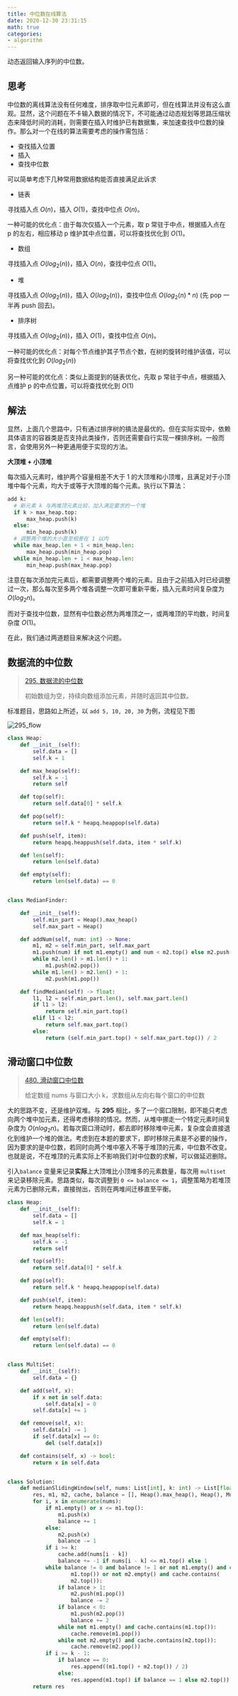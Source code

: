 ```yaml
---
title: 中位数在线算法
date: 2020-12-30 23:31:15
math: true
categories:
- algorithm
---
```


动态返回输入序列的中位数。

<!--more-->

## 思考

中位数的离线算法没有任何难度，排序取中位元素即可，但在线算法并没有这么直观。显然，这个问题在不卡输入数据的情况下，不可能通过动态规划等思路压缩状态来降低时间的消耗，则需要在插入时维护已有数据集，来加速查找中位数的操作。那么对一个在线的算法需要考虑的操作需包括：

- 查找插入位置
- 插入
- 查找中位数

可以简单考虑下几种常用数据结构能否直接满足此诉求

- 链表

寻找插入点 $O(n)$，插入 $O(1)$，查找中位点 $O(n)$。

一种可能的优化点：由于每次仅插入一个元素，取 p 常驻于中点，根据插入点在 p 的左右，相应移动 p 维护其中点位置，可以将查找优化到 $O(1)$。

- 数组

寻找插入点 $O(log_2(n))$，插入 $O(n)$，查找中位点 $O(1)$。

- 堆

寻找插入点 $O(log_2(n))$，插入 $O(log_2(n))$，查找中位点 $O(log_2(n)*n)$ (先 pop 一半再 push 回去)。

- 排序树

寻找插入点 $O(log_2(n))$，插入 $O(1)$，查找中位点 $O(n)$。

一种可能的优化点：对每个节点维护其子节点个数，在树的旋转时维护该值，可以将查找优化到 $O(log_2(n))$

另一种可能的优化点：类似上面提到的链表优化，先取 p 常驻于中点，根据插入点维护 p 的中点位置，可以将查找优化到 $O(1)$

## 解法

显然，上面几个思路中，只有通过排序树的搞法是最优的。但在实际实现中，依赖具体语言的容器类是否支持此类操作，否则还需要自行实现一棵排序树。一般而言，会使用另外一种更通用便于实现的方法。

**大顶堆 + 小顶堆**

每次插入元素时，维护两个容量相差不大于 1 的大顶堆和小顶堆，且满足对于小顶堆中每个元素，均大于或等于大顶堆的每个元素。执行以下算法：

```python
add k:
  # 新元素 k 与两堆顶元素比较，加入满足要求的一个堆
  if k > max_heap.top:
      max_heap.push(k)
  else:
      min_heap.push(k)
  # 调整两个堆的大小直至相差在 1 以内
  while max_heap.len + 1 < min_heap.len:
      max_heap.push(min_heap.pop) 
  while min_heap.len + 1 < max_heap.len:
      min_heap.push(max_heap.pop) 
```

注意在每次添加完元素后，都需要调整两个堆的元素。且由于之前插入时已经调整过一次，那么每次至多两个堆各调整一次即可重新平衡，插入元素时间复杂度为 $O(log_2n)$。

而对于查找中位数，显然有中位数必然为两堆顶之一，或两堆顶的平均数，时间复杂度 $O(1)$。

在此，我们通过两道题目来解决这个问题。

## 数据流的中位数

> [295. 数据流的中位数](https://leetcode-cn.com/problems/find-median-from-data-stream)
> 
> 初始数组为空，持续向数组添加元素，并随时返回其中位数。

标准题目，思路如上所述，以 `add 5, 10, 20, 30` 为例，流程见下图

![295_flow](/img/median_0.png)

```python
class Heap:
    def __init__(self):
        self.data = []
        self.k = 1

    def max_heap(self):
        self.k = -1
        return self

    def top(self):
        return self.data[0] * self.k

    def pop(self):
        return self.k * heapq.heappop(self.data)

    def push(self, item):
        return heapq.heappush(self.data, item * self.k)

    def len(self):
        return len(self.data)

    def empty(self):
        return len(self.data) == 0


class MedianFinder:

    def __init__(self):
        self.min_part = Heap().max_heap()
        self.max_part = Heap()

    def addNum(self, num: int) -> None:
        m1, m2 = self.min_part, self.max_part
        m1.push(num) if not m1.empty() and num < m2.top() else m2.push(num)
        while m2.len() > m1.len() + 1:
            m1.push(m2.pop())
        while m1.len() > m2.len() + 1:
            m2.push(m1.pop())

    def findMedian(self) -> float:
        l1, l2 = self.min_part.len(), self.max_part.len()
        if l1 > l2:
            return self.min_part.top()
        elif l1 < l2:
            return self.max_part.top()
        else:
            return (self.min_part.top() + self.max_part.top()) / 2
```

## 滑动窗口中位数

> [480. 滑动窗口中位数](https://leetcode-cn.com/problems/sliding-window-median)
> 
> 给定数组 nums 与窗口大小 k，求数组从左向右每个窗口的中位数

大的思路不变，还是维护双堆。与 **295** 相比，多了一个窗口限制，即不能只考虑向两个堆中加元素，还得考虑移除的情况。然而，从堆中挪走一个特定元素时间复杂度为 $O(nlog_2n)$。若每次窗口滑动时，都去即时移除堆中元素，复杂度会直接退化到维护一个堆的做法。考虑到在本题的要求下，即时移除元素是不必要的操作，因为要求的是中位数，若同时向两个堆中塞入不等于堆顶的元素，中位数不改变。也就是说，不在堆顶的元素实际上不影响我们对中位数的求解，可以做延迟删除。

引入`balance` 变量来记录**实际**上大顶堆比小顶堆多的元素数量，每次用 `multiset` 来记录移除元素。思路类似，每次调整到 `0 <= balance <= 1`，调整策略为若堆顶元素为已删除元素，直接抛出，否则在两堆间迁移直至平衡。 


```python
class Heap:
    def __init__(self):
        self.data = []
        self.k = 1

    def max_heap(self):
        self.k = -1
        return self

    def top(self):
        return self.data[0] * self.k

    def pop(self):
        return self.k * heapq.heappop(self.data)

    def push(self, item):
        return heapq.heappush(self.data, item * self.k)

    def len(self):
        return len(self.data)

    def empty(self):
        return len(self.data) == 0


class MultiSet:
    def __init__(self):
        self.data = {}

    def add(self, x):
        if x not in self.data:
            self.data[x] = 0
        self.data[x] += 1

    def remove(self, x):
        self.data[x] -= 1
        if self.data[x] == 0:
            del (self.data[x])

    def contains(self, x) -> bool:
        return x in self.data


class Solution:
    def medianSlidingWindow(self, nums: List[int], k: int) -> List[float]:
        res, m1, m2, cache, balance = [], Heap().max_heap(), Heap(), MultiSet(), 0
        for i, x in enumerate(nums):
            if m1.empty() or x <= m1.top():
                m1.push(x)
                balance += 1
            else:
                m2.push(x)
                balance -= 1
            if i >= k:
                cache.add(nums[i - k])
                balance += -1 if nums[i - k] <= m1.top() else 1
            while balance != 0 and balance != 1 or not m1.empty() and cache.contains(
                    m1.top()) or not m2.empty() and cache.contains(
                    m2.top()):
                if balance > 1:
                    m2.push(m1.pop())
                    balance -= 2
                if balance < 0:
                    m1.push(m2.pop())
                    balance += 2
                while not m1.empty() and cache.contains(m1.top()):
                    cache.remove(m1.pop())
                while not m2.empty() and cache.contains(m2.top()):
                    cache.remove(m2.pop())
            if i >= k - 1:
                if balance == 0:
                    res.append((m1.top() + m2.top()) / 2)
                else:
                    res.append(m1.top() if balance == 1 else m2.top())
        return res
```